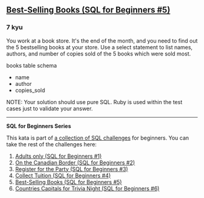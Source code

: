<h2><a href=https://www.codewars.com/kata/591127cbe8b9fb05bd00004b/train/sql target="_blank">Best-Selling Books (SQL for Beginners #5)</a></h2><h3>7 kyu</h3><p>You work at a book store. It's the end of the month, and you need to find out the 5 bestselling books at your store. Use a select statement to list names, authors, and number of copies sold of the 5 books which were sold most.</p><p>books table schema </p><ul><li>name</li><li>author</li><li>copies_sold</li></ul><p>NOTE: Your solution should use pure SQL. Ruby is used within the test cases just to validate your answer.</p><hr><p><strong>SQL for Beginners Series</strong></p><p>This kata is part of <a href="https://www.codewars.com/collections/sql-for-beginners" data-turbolinks="false" target="_blank">a collection of SQL challenges</a> for beginners. You can take the rest of the challenges here: </p><ol><li><a href="https://www.codewars.com/kata/590a95eede09f87472000213" data-turbolinks="false" target="_blank">Adults only (SQL for Beginners #1)</a></li><li><a href="https://www.codewars.com/kata/590ba881fe13cfdcc20001b4" data-turbolinks="false" target="_blank">On the Canadian Border (SQL for Beginners #2)</a></li><li><a href="https://www.codewars.com/kata/590cc86f7557c0494000007e" data-turbolinks="false" target="_blank">Register for the Party (SQL for Beginners #3)</a></li><li><a href="https://www.codewars.com/kata/5910b0d378cc2ba91400000b" data-turbolinks="false" target="_blank">Collect Tuition (SQL for Beginners #4)</a></li><li><a href="https://www.codewars.com/kata/591127cbe8b9fb05bd00004b" data-turbolinks="false" target="_blank">Best-Selling Books (SQL for Beginners #5)</a></li><li><a href="https://www.codewars.com/kata/5e5f09dc0a17be0023920f6f" data-turbolinks="false" target="_blank">Countries Capitals for Trivia Night (SQL for Beginners #6)</a></li></ol>